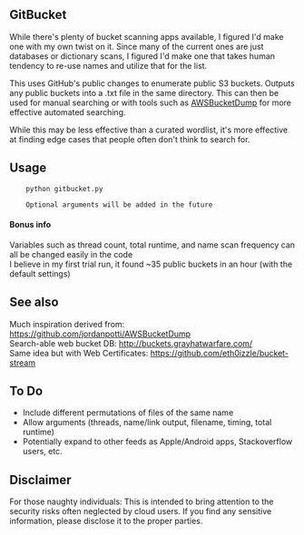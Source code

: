## GitBucket
While there's plenty of bucket scanning apps available, I figured I'd make one with my own twist on it. Since many of the current ones are just databases or dictionary scans, I figured I'd make one that takes human tendency to re-use names and utilize that for the list.<br>

This uses GitHub's public changes to enumerate public S3 buckets. Outputs any public buckets into a .txt file in the same directory. This can then be used for manual searching or with tools such as [AWSBucketDump](https://github.com/jordanpotti/AWSBucketDump) for more effective automated searching.<br>

While this may be less effective than a curated wordlist, it's more effective at finding edge cases that people often don't think to search for. 

## Usage
        python gitbucket.py

        Optional arguments will be added in the future

#### Bonus info
Variables such as thread count, total runtime, and name scan frequency can all be changed easily in the code<br>
I believe in my first trial run, it found ~35 public buckets in an hour (with the default settings)

## See also
Much inspiration derived from: https://github.com/jordanpotti/AWSBucketDump<br>
Search-able web bucket DB: http://buckets.grayhatwarfare.com/<br>
Same idea but with Web Certificates: https://github.com/eth0izzle/bucket-stream

## To Do
- Include different permutations of files of the same name
- Allow arguments (threads, name/link output, filename, timing, total runtime)
- Potentially expand to other feeds as Apple/Android apps, Stackoverflow users, etc.

## Disclaimer
For those naughty individuals: This is intended to bring attention to the security risks often neglected by cloud users. If you find any sensitive information, please disclose it to the proper parties. 
